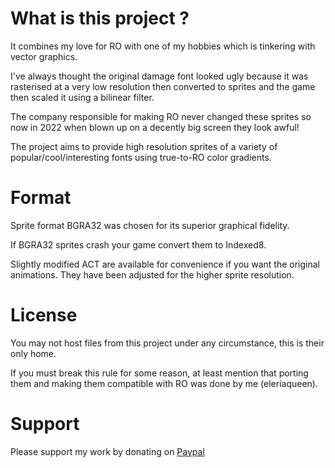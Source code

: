 # What is this project ?
It combines my love for RO with one of my hobbies which is tinkering with vector graphics.

I've always thought the original damage font looked ugly because it was rasterised at a very low resolution then converted to sprites and the game then scaled it using a bilinear filter.

The company responsible for making RO never changed these sprites so now in 2022 when blown up on a decently big screen they look awful!

The project aims to provide high resolution sprites of a variety of popular/cool/interesting fonts using true-to-RO color gradients.

# Format
Sprite format BGRA32 was chosen for its superior graphical fidelity.

If BGRA32 sprites crash your game convert them to Indexed8.

Slightly modified ACT are available for convenience if you want the original animations. They have been adjusted for the higher sprite resolution.

# License
You may not host files from this project under any circumstance, this is their only home.

If you must break this rule for some reason, at least mention that porting them and making them compatible with RO was done by me (eleriaqueen).

# Support
Please support my work by donating on [Paypal](https://paypal.me/eleriaqueen)
